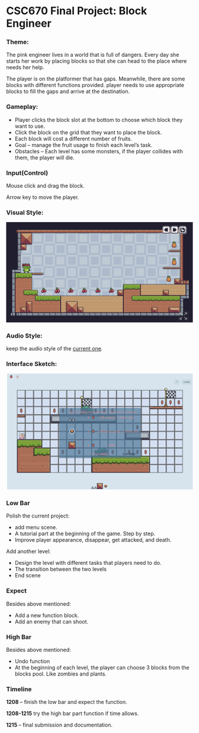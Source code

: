 # CSC670 Final Project: Block Engineer
### Theme:
The pink engineer lives in a world that is full of dangers. Every day she starts her work by placing blocks so that she can head to the place where needs her help. 

The player is on the platformer that has gaps. Meanwhile, there are some blocks with different functions provided. player needs to use appropriate blocks to fill the gaps and arrive at the destination.

### Gameplay:
- Player clicks the block slot at the bottom to choose which block they want to use.
- Click the block on the grid that they want to place the block. 
- Each block will cost a different number of fruits. 
- Goal – manage the fruit usage to finish each level’s task. 
- Obstacles – Each level has some monsters, if the player collides with them, the player will die.


### Input(Control)
Mouse click and drag the block.

Arrow key to move the player.

### Visual Style:

![Style Image](images/style.png)
### Audio Style:
keep the audio style of the [current one](https://wy6714.github.io/csc670-fall2023/games/05_units/).

### Interface Sketch:

![Interface Image](images/Interface.png)

### Low Bar
Polish the current project:

-	add menu scene.
-	A tutorial part at the beginning of the game. Step by step.
-	Improve player appearance, disappear, get attacked, and death.

Add another level:
-	Design the level with different tasks that players need to do.
-	The transition between the two levels
-	End scene

### Expect
Besides above mentioned:
- Add a new function block.
-	Add an enemy that can shoot. 

### High Bar
Besides above mentioned:
-	Undo function
-	At the beginning of each level, the player can choose 3 blocks from the blocks pool. Like zombies and plants. 

### Timeline
**1208** – finish the low bar and expect the function.

**1208-1215** try the high bar part function if time allows.

**1215** – final submission and documentation.





